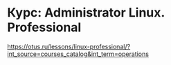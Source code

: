 # Курс: Administrator Linux. Professional 

https://otus.ru/lessons/linux-professional/?int_source=courses_catalog&int_term=operations
